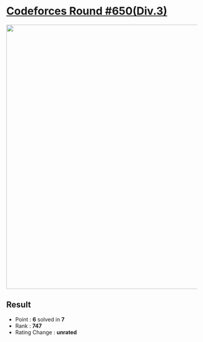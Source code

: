 # [Codeforces Round #650(Div.3)](https://codeforces.com/contest/1367)

<img src="https://github.com/Weaasel/PS_algorithm/blob/master/Codeforces/Codeforces%20Round%23650(Div.3)/_Codeforces_Round650_Div3_probs.png?raw=true" width="700">

  
## Result
  * Point : **6** solved in **7**
  * Rank : **747**
  * Rating Change : **unrated**
